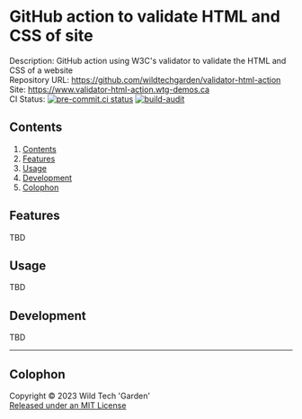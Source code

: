 # GitHub action to validate HTML and CSS of site

Description: GitHub action using W3C's validator to validate the HTML and CSS of
a website  
Repository URL: <https://github.com/wildtechgarden/validator-html-action>  
Site: <https://www.validator-html-action.wtg-demos.ca>  
CI Status: [![pre-commit.ci status](https://results.pre-commit.ci/badge/github/wildtechgarden/validator-html-action/main.svg)](https://results.pre-commit.ci/latest/github/wildtechgarden/validator-html-action/main)
[![build-audit](https://github.com/wildtechgarden/validator-html-action/actions/workflows/build-audit.yml/badge.svg)](https://github.com/wildtechgarden/validator-html-action/actions/workflows/build-audit.yml)

## Contents

1. [Contents](#contents)
2. [Features](#features)
3. [Usage](#usage)
4. [Development](#development)
5. [Colophon](#colophon)

## Features

TBD

## Usage

TBD

## Development

TBD

-------

## Colophon

Copyright © 2023 Wild Tech 'Garden'  
[Released under an MIT License](LICENSE)
